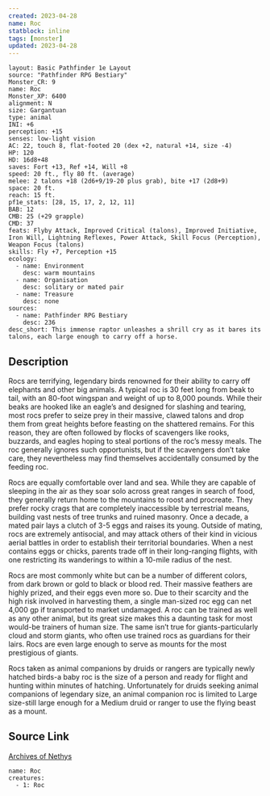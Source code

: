 ```yaml
---
created: 2023-04-28
name: Roc
statblock: inline
tags: [monster]
updated: 2023-04-28
---
```

```statblock
layout: Basic Pathfinder 1e Layout
source: "Pathfinder RPG Bestiary"
Monster_CR: 9
name: Roc
Monster_XP: 6400
alignment: N
size: Gargantuan
type: animal
INI: +6
perception: +15
senses: low-light vision
AC: 22, touch 8, flat-footed 20 (dex +2, natural +14, size -4)
HP: 120
HD: 16d8+48
saves: Fort +13, Ref +14, Will +8
speed: 20 ft., fly 80 ft. (average)
melee: 2 talons +18 (2d6+9/19-20 plus grab), bite +17 (2d8+9)
space: 20 ft.
reach: 15 ft.
pf1e_stats: [28, 15, 17, 2, 12, 11]
BAB: 12
CMB: 25 (+29 grapple)
CMD: 37
feats: Flyby Attack, Improved Critical (talons), Improved Initiative, Iron Will, Lightning Reflexes, Power Attack, Skill Focus (Perception), Weapon Focus (talons)
skills: Fly +7, Perception +15
ecology:
  - name: Environment
    desc: warm mountains
  - name: Organisation
    desc: solitary or mated pair
  - name: Treasure
    desc: none
sources:
  - name: Pathfinder RPG Bestiary
    desc: 236
desc_short: This immense raptor unleashes a shrill cry as it bares its talons, each large enough to carry off a horse.
```
## Description
Rocs are terrifying, legendary birds renowned for their ability to carry off elephants and other big animals. A typical roc is 30 feet long from beak to tail, with an 80-foot wingspan and weight of up to 8,000 pounds. While their beaks are hooked like an eagle’s and designed for slashing and tearing, most rocs prefer to seize prey in their massive, clawed talons and drop them from great heights before feasting on the shattered remains. For this reason, they are often followed by flocks of scavengers like rooks, buzzards, and eagles hoping to steal portions of the roc’s messy meals. The roc generally ignores such opportunists, but if the scavengers don’t take care, they nevertheless may find themselves accidentally consumed by the feeding roc.

Rocs are equally comfortable over land and sea. While they are capable of sleeping in the air as they soar solo across great ranges in search of food, they generally return home to the mountains to roost and procreate. They prefer rocky crags that are completely inaccessible by terrestrial means, building vast nests of tree trunks and ruined masonry. Once a decade, a mated pair lays a clutch of 3-5 eggs and raises its young. Outside of mating, rocs are extremely antisocial, and may attack others of their kind in vicious aerial battles in order to establish their territorial boundaries. When a nest contains eggs or chicks, parents trade off in their long-ranging flights, with one restricting its wanderings to within a 10-mile radius of the nest.

Rocs are most commonly white but can be a number of different colors, from dark brown or gold to black or blood red. Their massive feathers are highly prized, and their eggs even more so. Due to their scarcity and the high risk involved in harvesting them, a single man-sized roc egg can net 4,000 gp if transported to market undamaged. A roc can be trained as well as any other animal, but its great size makes this a daunting task for most would-be trainers of human size. The same isn’t true for giants-particularly cloud and storm giants, who often use trained rocs as guardians for their lairs. Rocs are even large enough to serve as mounts for the most prestigious of giants.

Rocs taken as animal companions by druids or rangers are typically newly hatched birds-a baby roc is the size of a person and ready for flight and hunting within minutes of hatching. Unfortunately for druids seeking animal companions of legendary size, an animal companion roc is limited to Large size-still large enough for a Medium druid or ranger to use the flying beast as a mount.
## Source Link
[Archives of Nethys](https://aonprd.com/MonsterDisplay.aspx?ItemName=Roc)
```encounter-table
name: Roc
creatures:
  - 1: Roc
```
